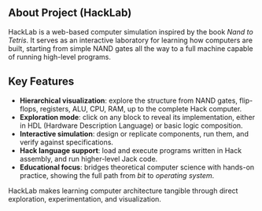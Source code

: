 ## About Project (HackLab)

HackLab is a web-based computer simulation inspired by the book _Nand to Tetris_. It serves as an interactive laboratory for learning how computers are built, starting from simple NAND gates all the way to a full machine capable of running high-level programs.

## Key Features

- **Hierarchical visualization**: explore the structure from NAND gates, flip-flops, registers, ALU, CPU, RAM, up to the complete Hack computer.
- **Exploration mode**: click on any block to reveal its implementation, either in HDL (Hardware Description Language) or basic logic composition.
- **Interactive simulation**: design or replicate components, run them, and verify against specifications.
- **Hack language support**: load and execute programs written in Hack assembly, and run higher-level Jack code.
- **Educational focus**: bridges theoretical computer science with hands-on practice, showing the full path from _bit_ to _operating system_.

HackLab makes learning computer architecture tangible through direct exploration, experimentation, and visualization.
